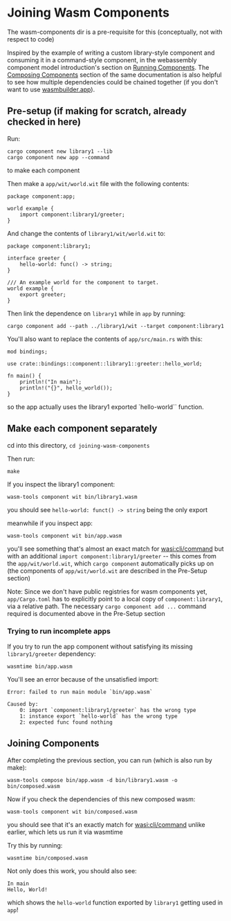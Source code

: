 # Joining Wasm Components

The wasm-components dir is a pre-requisite for this (conceptually, not with respect to code)

Inspired by the example of writing a custom library-style component and consuming it in a command-style component, in the webassembly component model introduction's section on [Running Components](https://component-model.bytecodealliance.org/creating-and-consuming/running.html#running-components-with-custom-exports). The [Composing Components](https://component-model.bytecodealliance.org/creating-and-consuming/composing.html) section of the same documentation is also helpful to see how multiple dependencies could be chained together (if you don't want to use [wasmbuilder.app](https://wasmbuilder.app/)).

## Pre-setup (if making for scratch, already checked in here)

Run:
```
cargo component new library1 --lib
cargo component new app --command
```
to make each component

Then make a `app/wit/world.wit` file with the following contents:
```
package component:app;

world example {
    import component:library1/greeter;
}
```

And change the contents of `library1/wit/world.wit` to:
```
package component:library1;

interface greeter {
    hello-world: func() -> string;
}

/// An example world for the component to target.
world example {
    export greeter;
}
```

Then link the dependence on `library1` while in `app` by running:
```
cargo component add --path ../library1/wit --target component:library1
```

You'll also want to replace the contents of `app/src/main.rs` with this:
```
mod bindings;

use crate::bindings::component::library1::greeter::hello_world;

fn main() {
    println!("In main");
    println!("{}", hello_world());
}
```
so the app actually uses the library1 exported `hello-world`` function.

## Make each component separately

cd into this directory, `cd joining-wasm-components`

Then run:
```
make
```

If you inspect the library1 component:
```
wasm-tools component wit bin/library1.wasm
```
you should see `hello-world: funct() -> string` being the only export

meanwhile if you inspect app:
```
wasm-tools component wit bin/app.wasm
```
you'll see something that's almost an exact match for [wasi:cli/command](https://github.com/WebAssembly/wasi-cli/blob/main/wit/command.wit)
but with an additional `import component:library1/greeter` -- this comes from the `app/wit/world.wit`, which `cargo component` automatically picks up on (the components of `app/wit/world.wit` are described in the Pre-Setup section)

Note: Since we don't have public registries for wasm components yet, `app/Cargo.toml` has to explicitly point to a local copy of `component:library1`, via a relative path. The necessary `cargo component add ...` command required is documented above in the Pre-Setup section

### Trying to run incomplete apps
If you try to run the app component without satisfying its missing `library1/greeter` dependency:
```
wasmtime bin/app.wasm 
```

You'll see an error because of the unsatisfied import:
```
Error: failed to run main module `bin/app.wasm`

Caused by:
    0: import `component:library1/greeter` has the wrong type
    1: instance export `hello-world` has the wrong type
    2: expected func found nothing
```

## Joining Components

After completing the previous section, you can run (which is also run by make):
```
wasm-tools compose bin/app.wasm -d bin/library1.wasm -o bin/composed.wasm
```

Now if you check the dependencies of this new composed wasm:
```
wasm-tools component wit bin/composed.wasm
```
you should see that it's an exactly match for [wasi:cli/command](https://github.com/WebAssembly/wasi-cli/blob/main/wit/command.wit) unlike earlier, which lets us run it via wasmtime

Try this by running:
```
wasmtime bin/composed.wasm
```

Not only does this work, you should also see:
```
In main
Hello, World!
```
which shows the `hello-world` function exported by `library1` getting used in `app`!